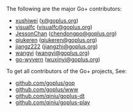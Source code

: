 The following are the major Go+ contributors:

- [xushiwei](https://github.com/xushiwei) (x@goplus.org)
- [visualfc](https://github.com/visualfc) (visualfc@goplus.org)
- [JessonChan](https://github.com/JessonChan) (chendongpo@goplus.org)
- [qiukeren](https://github.com/qiukeren) (qiukeren@goplus.org)
- [jiangz222](https://github.com/jiangz222) (jiangzhi@goplus.org)
- [wangyi](https://github.com/wangkuiyi) (wangyi@goplus.org)
- [go-wyvern](https://github.com/go-wyvern) (wuxinyi@goplus.org)

To get all contributors of the Go+ projects, See:
- [github.com/goplus/gop](https://github.com/goplus/gop/graphs/contributors)
- [github.com/goplus/www](https://github.com/goplus/www/graphs/contributors)
- [github.com/qiniu/goplus-dt](https://github.com/qiniu/goplus-dt/graphs/contributors)
- [github.com/qiniu/goplus-play](https://github.com/qiniu/goplus-play/graphs/contributors)
